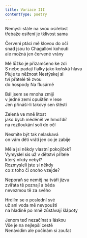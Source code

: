 ```yaml
---
title: Variace III
contentType: poetry
---
```


<section>

Nemysli stále na svou osiřelost  
třebaže osiření je tklivost sama

Červení ptáci mě klovou do očí  
snad jsou to Chagallovi kohouti  
ale možná jen červené vrány

Mé lůžko je přizamčeno ke zdi  
S nebe padají fialky jako koňská hlava  
Pluje tu něžnost Nestýskej si  
tví přátelé tě zvou  
do hospody Na flusárně

Bál jsem se mnoha zmijí  
v jedné zemi opuštěn v lese  
Jen přináší-li takový sen štěstí

Zelená ve mně lítost  
jako bych měděněl ve hmoždíř  
na roztloukání soli do očí

Nesmíte být tak nelaskavá  
on vám děti vrátí jen co je zabije

Měla jsi někdy vlastní pokojíček?  
Vymyslel sis už v dětství přítele  
který nikdy nebyl?  
Rozmysleli jste si někdy  
co z toho či onoho vzejde?

Neporaň se neměj na tváři jizvu  
zvířata tě poznají a běda  
nevezmou tě za svého

Hrdlím se o poslední své  
už ani voda mě nevpouští  
na hladině po mně zůstávají šlápoty

Jenom teď nezačínat s láskou  
Vše je na nejlepší cestě  
Nenávidím ale počínám si zoufat

</section>
